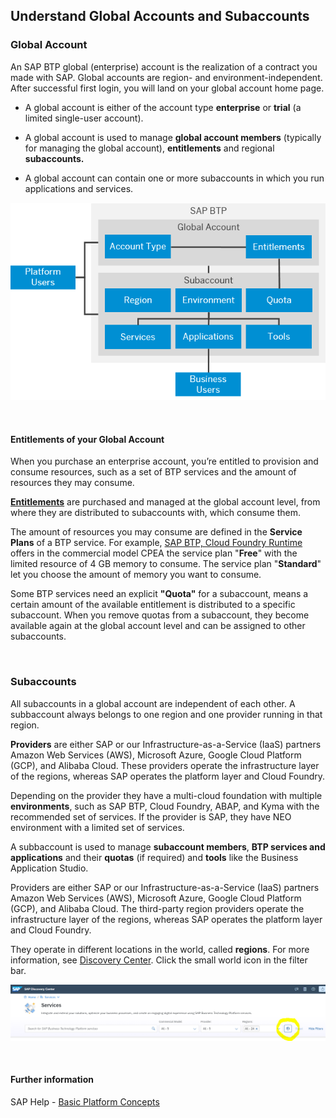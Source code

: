 ## Understand Global Accounts and Subaccounts


### Global Account

An SAP BTP global (enterprise) account is the realization of a contract you made with SAP. Global accounts are region- and environment-independent. After successful first login, you will land on your global account home page.

- A global account is either of the account type **enterprise** or **trial** (a limited single-user account).

- A global account is used to manage **global account members** (typically for managing the global account), **entitlements** and regional **subaccounts.**

- A global account can contain one or more subaccounts in which you run applications and services.

![](images/6_btp_account_model.png)

<br>

#### Entitlements of your Global Account

When you purchase an enterprise account, you’re entitled to provision and consume resources, such as a set of BTP services and the amount of resources they may consume. 

**[Entitlements](https://help.sap.com/docs/BTP/65de2977205c403bbc107264b8eccf4b/c8248745dde24afb91479361de336111.html?locale=en-US)** are purchased and managed at the global account level, from where they are distributed to subaccounts with, which consume them.

The amount of resources you may consume are defined in the **Service Plans** of a BTP service. For example, [SAP BTP, Cloud Foundry Runtime](https://discovery-center.cloud.sap/serviceCatalog/cloud-foundry-runtime?region=all&tab=service_plan) offers in the commercial model CPEA the service plan "**Free**" with the limited resource of 4 GB memory to consume. The service plan "**Standard**" let you choose the amount of memory you want to consume.


Some BTP services need an explicit **"Quota"** for a subaccount, means a certain amount of the available entitlement is distributed to a specific subaccount.
When you remove quotas from a subaccount, they become available again at the global account level and can be assigned to other subaccounts.


<br> 

### Subaccounts

All subaccounts in a global account are independent of each other. 
A subbaccount always belongs to one region and one provider running in that region. 

**Providers** are either SAP or our Infrastructure-as-a-Service (IaaS) partners Amazon Web Services (AWS), Microsoft Azure, Google Cloud Platform (GCP), and Alibaba Cloud. These providers operate the infrastructure layer of the regions, whereas SAP operates the platform layer and Cloud Foundry.

Depending on the provider they have a multi-cloud foundation with multiple **environments**, such as SAP BTP, Cloud Foundry, ABAP, and
Kyma with the recommended set of services.
If the provider is SAP, they have NEO environment with a limited set of services.

A subbaccount is used to manage **subaccount members**, **BTP services and applications** and their **quotas** (if required) and **tools** like the Business Application Studio.

Providers are either SAP or our Infrastructure-as-a-Service (IaaS) partners Amazon Web Services (AWS), Microsoft Azure, Google Cloud Platform (GCP), and Alibaba Cloud. The third-party region providers operate the infrastructure layer of the regions, whereas SAP operates the platform layer and Cloud Foundry.

They operate in different locations in the world, called **regions**. For more information, see [Discovery Center](https://discovery-center.cloud.sap/viewServices?provider=all&regions=all&showFilters=true). Click the small world icon in the filter bar.

![](images/6_dc_filter_bar.png)

<br>

#### Further information

SAP Help - [Basic Platform Concepts](https://help.sap.com/docs/BTP/65de2977205c403bbc107264b8eccf4b/73beb06e127f4e47b849aa95344aabe1.html?locale=en-US)


 
